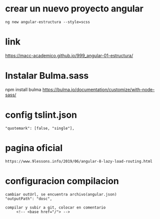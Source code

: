 # crear un nuevo proyecto angular

    ng new angular-estructura --style=scss
 
# link

 https://macc-academico.github.io/999_angular-01-estructura/

# Instalar Bulma.sass

npm install bulma
https://bulma.io/documentation/customize/with-node-sass/

# config tslint.json

    "quotemark": [false, "single"],

# pagina oficial

    https://www.9lessons.info/2019/06/angular-8-lazy-load-routing.html

# configuracion compilacion

    cambiar outUrl, se encuentra archivo(angular.json)
    "outputPath": "dosc",

    compilar y subir a git, colocar en comentario
         <!-- <base href="/"> -->
